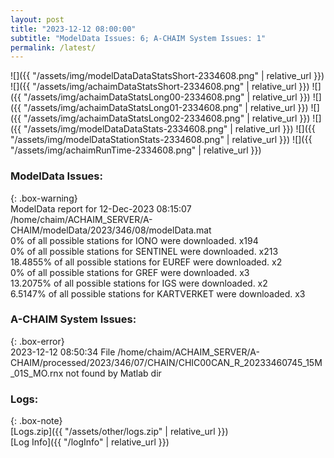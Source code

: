 ```yaml
---
layout: post
title: "2023-12-12 08:00:00"
subtitle: "ModelData Issues: 6; A-CHAIM System Issues: 1"
permalink: /latest/
---
```


![]({{ "/assets/img/modelDataDataStatsShort-2334608.png" | relative_url }})
![]({{ "/assets/img/achaimDataStatsShort-2334608.png" | relative_url }})
![]({{ "/assets/img/achaimDataStatsLong00-2334608.png" | relative_url }})
![]({{ "/assets/img/achaimDataStatsLong01-2334608.png" | relative_url }})
![]({{ "/assets/img/achaimDataStatsLong02-2334608.png" | relative_url }})
![]({{ "/assets/img/modelDataDataStats-2334608.png" | relative_url }})
![]({{ "/assets/img/modelDataStationStats-2334608.png" | relative_url }})
![]({{ "/assets/img/achaimRunTime-2334608.png" | relative_url }})


### ModelData Issues:  
  
{: .box-warning}  
 ModelData report for 12-Dec-2023 08:15:07   
 /home/chaim/ACHAIM_SERVER/A-CHAIM/modelData/2023/346/08/modelData.mat   
 0% of all possible stations for IONO were downloaded. x194   
 0% of all possible stations for SENTINEL were downloaded. x213   
 18.4855% of all possible stations for EUREF were downloaded. x2   
 0% of all possible stations for GREF were downloaded. x3   
 13.2075% of all possible stations for IGS were downloaded. x2   
 6.5147% of all possible stations for KARTVERKET were downloaded. x3   
  
### A-CHAIM System Issues:  
  
{: .box-error}  
2023-12-12 08:50:34 File /home/chaim/ACHAIM_SERVER/A-CHAIM/processed/2023/346/07/CHAIN/CHIC00CAN_R_20233460745_15M_01S_MO.rnx not found by Matlab dir  

### Logs:  
  
{: .box-note}  
[Logs.zip]({{ "/assets/other/logs.zip" | relative_url }})  
[Log Info]({{ "/logInfo" | relative_url }})  
